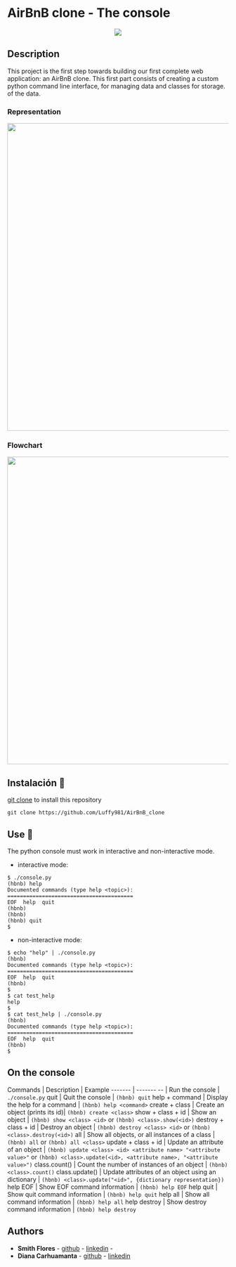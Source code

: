 # AirBnB clone - The console

<p align="center">
<img src="https://user-images.githubusercontent.com/68792144/141602345-7b71c4ea-a4dd-42d9-b706-7fc2c7b85ca5.png">
</p>

## Description

This project is the first step towards building our first complete web application: an AirBnB clone. This first part consists of creating a custom python command line interface, for managing data and classes for storage. of the data.

### Representation

<p align="center"><img src="https://user-images.githubusercontent.com/68792144/141602516-90e36740-e66e-4edd-8baf-08f318b10a58.png" width="700"></p>

### Flowchart
<p align="center"><img src="https://user-images.githubusercontent.com/68792144/141603834-c71c3105-49e4-4dcd-b245-e07dacec0a78.jpg" width="700"></p>

## Instalación :key:
[git clone](https://github.com/Luffy981/AirBnB_clone) to install this repository

```
git clone https://github.com/Luffy981/AirBnB_clone
```

## Use :wrench:

The python console must work in interactive and non-interactive mode.
* interactive mode:
```
$ ./console.py
(hbnb) help
Documented commands (type help <topic>):
========================================
EOF  help  quit
(hbnb) 
(hbnb) 
(hbnb) quit
$
```

* non-interactive mode:
```
$ echo "help" | ./console.py
(hbnb)
Documented commands (type help <topic>):
========================================
EOF  help  quit
(hbnb) 
$
$ cat test_help
help
$
$ cat test_help | ./console.py
(hbnb)
Documented commands (type help <topic>):
========================================
EOF  help  quit
(hbnb) 
$
```

## On the console

Commands | Description | Example
------- | -------
-- | Run the console | ```./console.py```
quit | Quit the console | ```(hbnb) quit```
help + command | Display the help for a command | ```(hbnb) help <command>```
create + class | Create an object (prints its id)| ```(hbnb) create <class>```
show + class + id | Show an object | ```(hbnb) show <class> <id>``` or ```(hbnb) <class>.show(<id>)```
destroy + class + id | Destroy an object | ```(hbnb) destroy <class> <id>``` or ```(hbnb) <class>.destroy(<id>)```
all | Show all objects, or all instances of a class | ```(hbnb) all``` or ```(hbnb) all <class>```
update + class + id | Update an attribute of an object | ```(hbnb) update <class> <id> <attribute name> "<attribute value>"``` or ```(hbnb) <class>.update(<id>, <attribute name>, "<attribute value>")```
class.count() | Count the number of instances of an object | ```(hbnb) <class>.count()```
class.update() | Update attributes of an object using an dictionary | ```(hbnb) <class>.update("<id>", {dictionary representation})```
help EOF | Show EOF command information | ```(hbnb) help EOF```
help quit | Show quit command information | ```(hbnb) help quit```
help all | Show all command information | ```(hbnb) help all```
help destroy | Show destroy command information | ```(hbnb) help destroy```

## Authors

* **Smith Flores** - [github](https://github.com/luffy981) - [linkedin](https://www.linkedin.com/in/smith-flores-chanta-176130214/) - 
* **Diana Carhuamanta** - [github](https://github.com/CarolinaDCode) - [linkedin](https://www.linkedin.com/in/diana-carhuamanta-824742165/)




